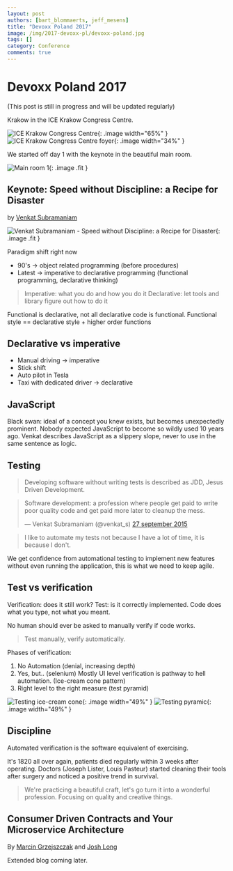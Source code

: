 ```yaml
---
layout: post
authors: [bart_blommaerts, jeff_mesens]
title: "Devoxx Poland 2017"
image: /img/2017-devoxx-pl/devoxx-poland.jpg
tags: []
category: Conference
comments: true
---
```

# Devoxx Poland 2017
(This post is still in progress and will be updated regularly)

Krakow in the ICE Krakow Congress Centre.

![ICE Krakow Congress Centre](/img/2017-devoxx-pl/venue-1.jpg){: .image width="65%" }
![ICE Krakow Congress Centre foyer](/img/2017-devoxx-pl/venue-2.jpg){: .image width="34%" }

We started off day 1 with the keynote in the beautiful main room.

![Main room 1](/img/2017-devoxx-pl/room-1.jpg){: .image .fit }

## Keynote: Speed without Discipline: a Recipe for Disaster 
by [Venkat Subramaniam](https://twitter.com/@venkat_s)

![Venkat Subramaniam - Speed without Discipline: a Recipe for Disaster](/img/2017-devoxx-pl/Venkat-Subramaniam-Speed-without-Discipline-a-Recipe-for-Disaster.jpg){: .image .fit }

Paradigm shift right now
- 90's -> object related programming (before procedures)
- Latest -> imperative to declarative programming (functional programming, declarative thinking)

> Imperative: what you do and how you do it
> Declarative: let tools and library figure out how to do it

Functional is declarative, not all declarative code is functional.
Functional style == declarative style + higher order functions

<!-- 
        (names.filter(names.lenght === 4).size) 
-->

## Declarative vs imperative

* Manual driving -> imperative
* Stick shift
* Auto pilot in Tesla
* Taxi with dedicated driver -> declarative 

## JavaScript

Black swan: ideal of a concept you knew exists, but becomes unexpectedly prominent.
Nobody expected JavaScript to become so wildly used 10 years ago.
Venkat describes JavaScript as a slippery slope, never to use in the same sentence as logic.

## Testing

> Developing software without writing tests is described as JDD, Jesus Driven Development.

<blockquote class="twitter-tweet" data-lang="nl"><p lang="en" dir="ltr">Software development: a profession where people get paid to write poor quality code and get paid more later to cleanup the mess.</p>&mdash; Venkat Subramaniam (@venkat_s) <a href="https://twitter.com/venkat_s/status/648119106072387584">27 september 2015</a></blockquote>
<script async src="//platform.twitter.com/widgets.js" charset="utf-8"></script>

> I like to automate my tests not because I have a lot of time, it is because I don't.

We get confidence from automational testing to implement new features without even running the application, this is what we need to keep agile.

## Test vs verification

Verification: does it still work?
Test: is it correctly implemented. Code does what you type, not what you meant.

No human should ever be asked to manually verify if code works.
>Test manually, verify automatically.

Phases of verification:
1. No Automation (denial, increasing depth)
2. Yes, but.. (selenium) Mostly UI level verification is pathway to hell automation. (Ice-cream cone pattern)
3. Right level to the right measure (test pyramid)

![Testing ice-cream cone](/img/2017-devoxx-pl/testing-ice-cream-cone.png){: .image width="49%" }
![Testing pyramic](/img/2017-devoxx-pl/testing-pyramid.png){: .image width="49%" }


## Discipline
Automated verification is the software equivalent of exercising.

It's 1820 all over again, patients died regularly within 3 weeks after operating.
Doctors (Joseph Lister, Louis Pasteur) started cleaning their tools after surgery and noticed a positive trend in survival.

>We're practicing a beautiful craft, let's go turn it into a wonderful profession. Focusing on quality and creative things.

## Consumer Driven Contracts and Your Microservice Architecture
By [Marcin Grzejszczak](https://twitter.com/@mgrzejszczak) and [Josh Long](https://twitter.com/@starbuxman)

Extended blog coming later.

<!-- 
     
    ## Brainstorming your way from a Monolith to a Clean Architecture
    By [Victor Rentea](https://twitter.com/@victorrentea)
-->





